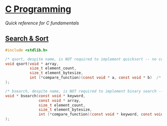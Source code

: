 [C Programming](https://en.cppreference.com/w/c)
===============

_Quick reference for C fundamentals_


[Search & Sort](https://en.cppreference.com/w/c/algorithm)
---------------

```c
#include <stdlib.h>

/* qsort, despite name, is NOT required to implement quicksort -- no complexity or stability guarantees. */
void qsort(void * array,
           size_t element_count,
           size_t element_bytesize,
           int (*compare_function)(const void * a, const void * b)  /* returns value <, >, or == 0 */
);

/* bsearch, despite name, is NOT required to implement binary search -- no complexity guarantees. */
void * bsearch(const void * keyword,
               const void * array,
               size_t element_count,
               size_t element_bytesize,
               int (*compare_function)(const void * keyword, const void * element)  /* returns value <, >, or == 0 */
);
```
